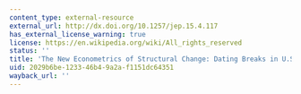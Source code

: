 ```yaml
---
content_type: external-resource
external_url: http://dx.doi.org/10.1257/jep.15.4.117
has_external_license_warning: true
license: https://en.wikipedia.org/wiki/All_rights_reserved
status: ''
title: 'The New Econometrics of Structural Change: Dating Breaks in U.S. Labor Productivity'
uid: 2029b6be-1233-46b4-9a2a-f1151dc64351
wayback_url: ''
---
```

